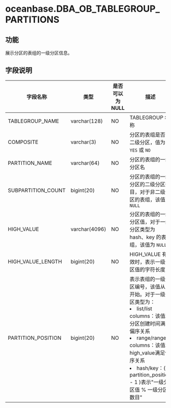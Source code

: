 oceanbase.DBA_OB_TABLEGROUP_PARTITIONS 
===========================================================


功能 
-------------------

展示分区的表组的一级分区信息。

字段说明 
----------------------



|        字段名称        |      类型       | 是否可以为 NULL |                                                                                                                                                        描述                                                                                                                                                         |
|--------------------|---------------|------------|-------------------------------------------------------------------------------------------------------------------------------------------------------------------------------------------------------------------------------------------------------------------------------------------------------------------|
| TABLEGROUP_NAME    | varchar(128)  | NO         | TABLEGROUP 名称                                                                                                                                                                                                                                                                                                     |
| COMPOSITE          | varchar(3)    | NO         | 分区的表组是否为二级分区，值为 `YES` 或 `NO`                                                                                                                                                                                                                                                                                      |
| PARTITION_NAME     | varchar(64)   | NO         | 分区的表组的一级分区名                                                                                                                                                                                                                                                                                                       |
| SUBPARTITION_COUNT | bigint(20)    | NO         | 分区的表组的一级分区的二级分区数目，对于非二级分区的表组，该值为 `NULL`                                                                                                                                                                                                                                                                           |
| HIGH_VALUE         | varchar(4096) | NO         | 分区的表组的一级分区值，对于一级分区类型为 hash、key 的表组，该值为 `NULL`                                                                                                                                                                                                                                                                     |
| HIGH_VALUE_LENGTH  | bigint(20)    | NO         | HIGH_VALUE 有效时，表示一级分区值的字符长度                                                                                                                                                                                                                                                                                       |
| PARTITION_POSITION | bigint(20)    | NO         | 表示表组的一级分区编号，该值从 1 开始。对于一级分区类型为： <li> list/list columns：该值和分区创建时间满足偏序关系   <li> range/range columns：该值和high_value满足偏序关系   <li> hash/key：( partition_position  - 1 )表示"一级分区值 % 一级分区数目"    |


